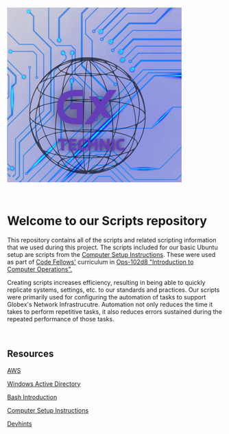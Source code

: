 ![Logo](./assets/Logo.png)

<br>

# Welcome to our Scripts repository

This repository contains all of the scripts and related scripting information that we used during this project. The scripts included for our basic Ubuntu setup are scripts from the [Computer Setup Instructions](https://codefellows.github.io/setup-guide/). These were used as part of [Code Fellows'](https://www.codefellows.org/) curriculum in [Ops-102d8 "Introduction to Computer Operations".](https://www.codefellows.org/courses/ops-102/intro-to-computer-operations/)

Creating scripts increases efficiency, resulting in being able to quickly replicate systems, settings, etc. to our standards and practices. Our scripts were primarily used for configuring the automation of tasks to support Globex's Network Infrastrucutre. Automation not only reduces the time it takes to perform repetitive tasks, it also reduces errors sustained during the repeated performance of those tasks.

<br>

## Resources

[AWS](https://aws.amazon.com/free/?trk=6a4c3e9d-cdc9-4e25-8dd9-2bd8d15afbca&sc_channel=ps&ef_id=CjwKCAjw-b-kBhB-EiwA4fvKrD1Bk_19FdMOHBpTxBFHvn2HxZlAfjq3GsnlSA6g8hx1zF-JGrcf5xoC_rcQAvD_BwE:G:s&s_kwcid=AL!4422!3!651751059783!e!!g!!aws!19852662197!145019195897&all-free-tier.sort-by=item.additionalFields.SortRank&all-free-tier.sort-order=asc&awsf.Free%20Tier%20Types=*all&awsf.Free%20Tier%20Categories=*all)

[Windows Active Directory](https://azure.microsoft.com/en-us/products/active-directory/?ef_id=_k_CjwKCAjw-b-kBhB-EiwA4fvKrBmh8sPir8SQvXAuknYuoM-HUUGmoy_15Ih3NPxhPjkq8HdiGRk5uRoC9HAQAvD_BwE_k_&OCID=AIDcmm5edswduu_SEM__k_CjwKCAjw-b-kBhB-EiwA4fvKrBmh8sPir8SQvXAuknYuoM-HUUGmoy_15Ih3NPxhPjkq8HdiGRk5uRoC9HAQAvD_BwE_k_&gad=1&gclid=CjwKCAjw-b-kBhB-EiwA4fvKrBmh8sPir8SQvXAuknYuoM-HUUGmoy_15Ih3NPxhPjkq8HdiGRk5uRoC9HAQAvD_BwE)

[Bash Introduction](https://www.geeksforgeeks.org/bash-scripting-introduction-to-bash-and-bash-scripting/)

[Computer Setup Instructions](https://codefellows.github.io/setup-guide/)

[Devhints](https://devhints.io/bash)
